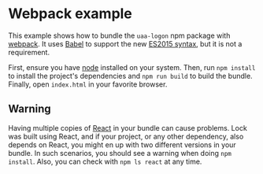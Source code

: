 # Webpack example

This example shows how to bundle the `uaa-logon` npm package with [webpack](https://webpack.github.io/). It uses [Babel](https://babeljs.io/) to support the new [ES2015 syntax](https://babeljs.io/docs/learn-es2015/), but it is not a requirement.

First, ensure you have [node](https://nodejs.org/) installed on your system. Then, run `npm install` to install the project's dependencies and `npm run build` to build the bundle. Finally, open `index.html` in your favorite browser.

## Warning

Having multiple copies of [React](https://facebook.github.io/react) in your bundle can cause problems. Lock was built using React, and if your project, or any other dependency, also depends on React, you might en up with two different versions in your bundle. In such scenarios, you should see a warning when doing `npm install`. Also, you can check with `npm ls react` at any time.
